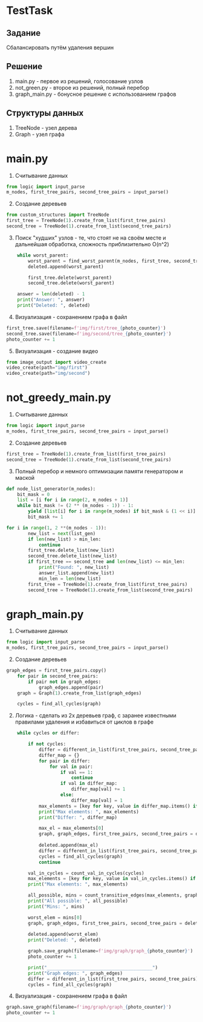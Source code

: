 # TestTask

## Задание
Сбалансировать путём удаления вершин

## Решение
1. main.py - первое из решений, голосование узлов
2. not_green.py - второе из решений, полный перебор
3. graph_main.py - бонусное решение с использованием графов

## Структуры данных
1. TreeNode - узел дерева
2. Graph - узел графа

# main.py

1. Считывание данных
```python 
from logic import input_parse
m_nodes, first_tree_pairs, second_tree_pairs = input_parse()
```
2. Создание деревьев
```python
from custom_structures import TreeNode
first_tree = TreeNode(1).create_from_list(first_tree_pairs)
second_tree = TreeNode(1).create_from_list(second_tree_pairs)
```

3. Поиск "худших" узлов - те, что стоят не на своём месте
и дальнейшая обработка, сложность приблизительно O(n^2)
```python
    while worst_parent:
        worst_parent = find_worst_parent(m_nodes, first_tree, second_tree)
        deleted.append(worst_parent)

        first_tree.delete(worst_parent)
        second_tree.delete(worst_parent)

    answer = len(deleted) - 1
    print("Answer: ", answer)
    print("Deleted: ", deleted)
```

4. Визуализация - сохранением графа в файл
```python
first_tree.save(filename=f'img/first/tree_{photo_counter}')
second_tree.save(filename=f'img/second/tree_{photo_counter}')
photo_counter += 1
```

5. Визуализация - создание видео
```python
from image_output import video_create
video_create(path="img/first")
video_create(path="img/second")
```

# not_greedy_main.py
1. Считывание данных
```python 
from logic import input_parse
m_nodes, first_tree_pairs, second_tree_pairs = input_parse()
```
2. Создание деревьев
```python
first_tree = TreeNode(1).create_from_list(first_tree_pairs)
second_tree = TreeNode(1).create_from_list(second_tree_pairs)
```
3. Полный перебор и немного оптимизации памяти генератором и маской
```python
def node_list_generator(m_nodes):
    bit_mask = 0
    list = [i for i in range(2, m_nodes + 1)]
    while bit_mask != (2 ** (m_nodes - 1)) - 1:
        yield [list[i] for i in range(m_nodes) if bit_mask & (1 << i)]
        bit_mask += 1

for i in range(1, 2 **(m_nodes - 1)):
        new_list = next(list_gen)
        if len(new_list) > min_len:
            continue
        first_tree.delete_list(new_list)
        second_tree.delete_list(new_list)
        if first_tree == second_tree and len(new_list) <= min_len:
            print("Found: ", new_list)
            answer_list.append(new_list)
            min_len = len(new_list)
        first_tree = TreeNode(1).create_from_list(first_tree_pairs)
        second_tree = TreeNode(1).create_from_list(second_tree_pairs)
```

# graph_main.py
1. Считывание данных
```python 
from logic import input_parse
m_nodes, first_tree_pairs, second_tree_pairs = input_parse()
```
2. Создание деревьев
```python
graph_edges = first_tree_pairs.copy()
    for pair in second_tree_pairs:
        if pair not in graph_edges:
            graph_edges.append(pair)
    graph = Graph(1).create_from_list(graph_edges)

    cycles = find_all_cycles(graph)
```
2. Логика - сделать из 2х деревьев граф, с заранее известными 
правилами удаления
и избавиться от циклов в графе
```python
    while cycles or differ:

        if not cycles:
            differ = different_in_list(first_tree_pairs, second_tree_pairs)
            differ_map = {}
            for pair in differ:
                for val in pair:
                    if val == 1:
                        continue
                    if val in differ_map:
                        differ_map[val] += 1
                    else:
                        differ_map[val] = 1
            max_elements = [key for key, value in differ_map.items() if value == max(differ_map.values())]
            print("Max elements: ", max_elements)
            print("Differ: ", differ_map)

            max_el = max_elements[0]
            graph, graph_edges, first_tree_pairs, second_tree_pairs = delete_update(max_el, first_tree_pairs,
                                                                                    second_tree_pairs)
            deleted.append(max_el)
            differ = different_in_list(first_tree_pairs, second_tree_pairs)
            cycles = find_all_cycles(graph)
            continue

        val_in_cycles = count_val_in_cycles(cycles)
        max_elements = [key for key, value in val_in_cycles.items() if value == max(val_in_cycles.values())]
        print("Max elements: ", max_elements)

        all_possible, mins = count_transitive_edges(max_elements, graph_edges)
        print("All possible: ", all_possible)
        print("Mins: ", mins)

        worst_elem = mins[0]
        graph, graph_edges, first_tree_pairs, second_tree_pairs = delete_update(worst_elem, first_tree_pairs,
                                                                                second_tree_pairs)
        deleted.append(worst_elem)
        print("Deleted: ", deleted)

        graph.save_graph(filename=f'img/graph/graph_{photo_counter}')
        photo_counter += 1

        print("_______________________________________")
        print("Graph edges: ", graph_edges)
        differ = different_in_list(first_tree_pairs, second_tree_pairs)
        cycles = find_all_cycles(graph)
```

4. Визуализация - сохранением графа в файл
```python
graph.save_graph(filename=f'img/graph/graph_{photo_counter}')
photo_counter += 1
```